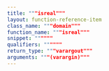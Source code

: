 ```yaml
---
title: """isreal"""
layout: function-reference-item
class_name: """domain"""
function_name: """isreal"""
snippet: """"""
qualifiers: """"""
return_type: """varargout"""
arguments: """(varargin)"""
---
```


